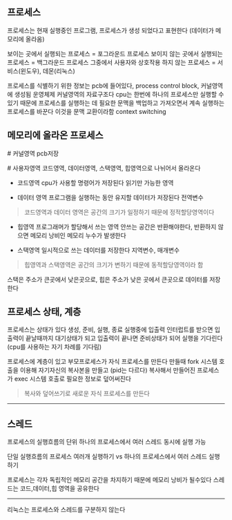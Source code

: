 ## 프로세스

프로세스는 현재 실행중인 프로그램, 프로세스가 생성 되었다고 표현한다 (데이터가 메모리에 올라옴)

보이는 곳에서 실행되는 프로세스 = 포그라운드 프로세스
보이지 않는 곳에서 실행되는 프로세스 = 백그라운드 프로세스
그중에서 사용자와 상호작용 하지 않는 프로세스 = 서비스(윈도우), 데몬(리눅스)

프로세스를 식별하기 위한 정보는 pcb에 들어있다, process control block, 커널영역에 생성됨
운영체제 커널영역의 자료구조다
cpu는 한번에 하나의 프로세스만 실행할 수 있기 때문에 프로세스를 실행하는 데 필요한 문맥을 백업하고 가져오면서 계속 실행하는 프로세스를 바꾼다 이것을 문맥 교환이라함 context switching

## 메모리에 올라온 프로세스
\# 커널영역
pcb저장

\# 사용자영역
코드영역, 데이터영역, 스택영역, 힙영역으로 나뉘어서 올라온다

- 코드영역
cpu가 사용할 명령어가 저장된다
읽기만 가능한 영역

- 데이터 영역
프로그램을 실행하는 동안 유지할 데이터가 저장된다
전역변수

>코드영역과 데이터 영역은 공간의 크기가 일정하기 때문에 정적할당영역이다

- 힙영역
프로그래머가 할당해서 쓰는 영역
안쓰는 공간은 반환해야한다, 반환하지 않으면 메모리 낭비인 메모리 누수가 발생한다

- 스택영역
일시적으로 쓰는 데이터를 저장한다
지역변수, 매개변수

> 힙영역과 스택영역은 공간의 크기가 변하기 때문에 동적할당영역이라 함

스택은 주소가 큰곳에서 낮은곳으로, 힙은 주소가 낮은 곳에서 큰곳으로 데이터를 저장한다


## 프로세스 상태, 계층

프로세스는 상태가 있다
생성, 준비, 실행, 종료
실행중에 입출력 인터럽트를 받으면 입출력이 끝날때까지 대기상태가 되고
입출력이 끝나면 준비상태가 되어 실행을 기다린다 (cpu를 사용하는 자기 차례를 기다림)

프로세스에 계층이 있고
부모프로세스가 자식 프로세스를 만든다
만들때 fork 시스템 호출을 이용해 자기자신의 복사본을 만들고 (pid는 다르다)
복사해서 만들어진 프로세스가 exec 시스템 호출로 필요한 정보로 덮어써진다

> 복사와 덮어쓰기로 새로운 자식 프로세스를 만든다


---

## 스레드

프로세스의 실행흐름의 단위
하나의 프로세스에서 여러 스레드 동시에 실행 가능

단일 실행흐름의 프로세스 여러개 실행하기 vs 하나의 프로세스에서 여러 스레드 실행하기

프로세스는 각자 독립적인 메모리 공간을 차지하기 때문에 메모리 낭비가 될수있다
스레드는 코드,데이터,힙 영역을 공유한다


---

리눅스는 프로세스와 스레드를 구분하지 않는다